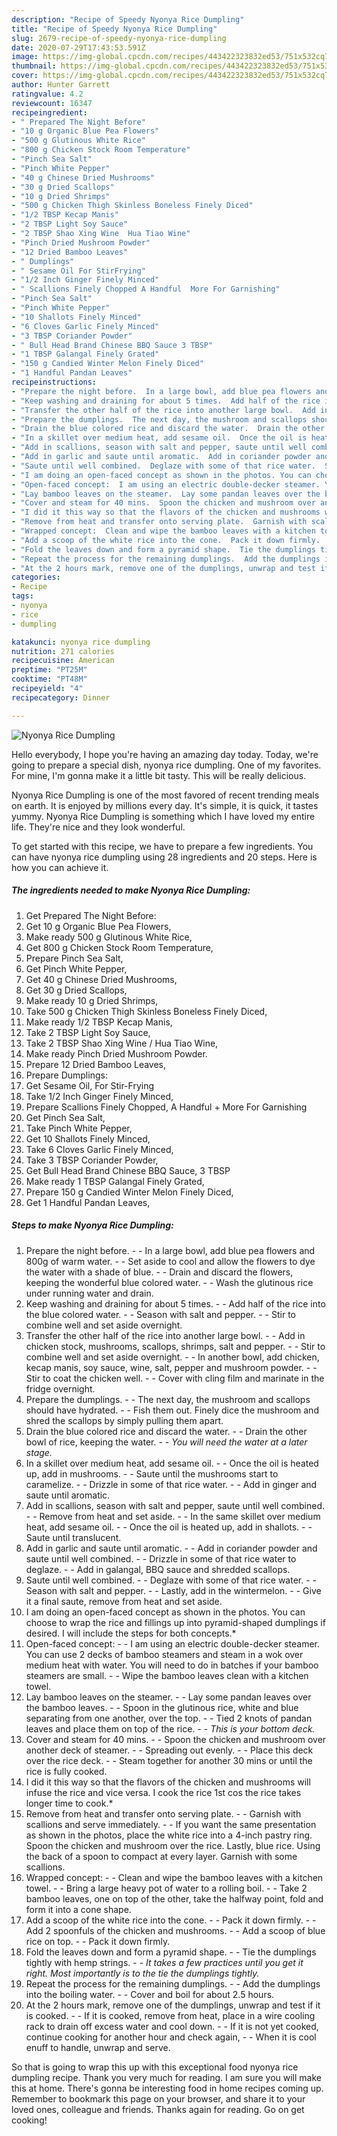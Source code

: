 ```yaml
---
description: "Recipe of Speedy Nyonya Rice Dumpling"
title: "Recipe of Speedy Nyonya Rice Dumpling"
slug: 2679-recipe-of-speedy-nyonya-rice-dumpling
date: 2020-07-29T17:43:53.591Z
image: https://img-global.cpcdn.com/recipes/443422323832ed53/751x532cq70/nyonya-rice-dumpling-recipe-main-photo.jpg
thumbnail: https://img-global.cpcdn.com/recipes/443422323832ed53/751x532cq70/nyonya-rice-dumpling-recipe-main-photo.jpg
cover: https://img-global.cpcdn.com/recipes/443422323832ed53/751x532cq70/nyonya-rice-dumpling-recipe-main-photo.jpg
author: Hunter Garrett
ratingvalue: 4.2
reviewcount: 16347
recipeingredient:
- " Prepared The Night Before"
- "10 g Organic Blue Pea Flowers"
- "500 g Glutinous White Rice"
- "800 g Chicken Stock Room Temperature"
- "Pinch Sea Salt"
- "Pinch White Pepper"
- "40 g Chinese Dried Mushrooms"
- "30 g Dried Scallops"
- "10 g Dried Shrimps"
- "500 g Chicken Thigh Skinless Boneless Finely Diced"
- "1/2 TBSP Kecap Manis"
- "2 TBSP Light Soy Sauce"
- "2 TBSP Shao Xing Wine  Hua Tiao Wine"
- "Pinch Dried Mushroom Powder"
- "12 Dried Bamboo Leaves"
- " Dumplings"
- " Sesame Oil For StirFrying"
- "1/2 Inch Ginger Finely Minced"
- " Scallions Finely Chopped A Handful  More For Garnishing"
- "Pinch Sea Salt"
- "Pinch White Pepper"
- "10 Shallots Finely Minced"
- "6 Cloves Garlic Finely Minced"
- "3 TBSP Coriander Powder"
- " Bull Head Brand Chinese BBQ Sauce 3 TBSP"
- "1 TBSP Galangal Finely Grated"
- "150 g Candied Winter Melon Finely Diced"
- "1 Handful Pandan Leaves"
recipeinstructions:
- "Prepare the night before.  In a large bowl, add blue pea flowers and 800g of warm water.  Set aside to cool and allow the flowers to dye the water with a shade of blue.  Drain and discard the flowers, keeping the wonderful blue colored water.  Wash the glutinous rice under running water and drain."
- "Keep washing and draining for about 5 times.  Add half of the rice into the blue colored water.  Season with salt and pepper.  Stir to combine well and set aside overnight."
- "Transfer the other half of the rice into another large bowl.  Add in chicken stock, mushrooms, scallops, shrimps, salt and pepper.  Stir to combine well and set aside overnight.  In another bowl, add chicken, kecap manis, soy sauce, wine, salt, pepper and mushroom powder.  Stir to coat the chicken well.  Cover with cling film and marinate in the fridge overnight."
- "Prepare the dumplings.  The next day, the mushroom and scallops should have hydrated.  Fish them out. Finely dice the mushroom and shred the scallops by simply pulling them apart."
- "Drain the blue colored rice and discard the water.  Drain the other bowl of rice, keeping the water.  *You will need the water at a later stage.*"
- "In a skillet over medium heat, add sesame oil.  Once the oil is heated up, add in mushrooms.  Saute until the mushrooms start to caramelize.  Drizzle in some of that rice water.  Add in ginger and saute until aromatic."
- "Add in scallions, season with salt and pepper, saute until well combined.  Remove from heat and set aside.  In the same skillet over medium heat, add sesame oil.  Once the oil is heated up, add in shallots.  Saute until translucent."
- "Add in garlic and saute until aromatic.  Add in coriander powder and saute until well combined.  Drizzle in some of that rice water to deglaze.  Add in galangal, BBQ sauce and shredded scallops."
- "Saute until well combined.  Deglaze with some of that rice water.  Season with salt and pepper.  Lastly, add in the wintermelon.  Give it a final saute, remove from heat and set aside."
- "I am doing an open-faced concept as shown in the photos. You can choose to wrap the rice and fillings up into pyramid-shaped dumplings if desired. I will include the steps for both concepts.*"
- "Open-faced concept:  I am using an electric double-decker steamer. You can use 2 decks of bamboo steamers and steam in a wok over medium heat with water. You will need to do in batches if your bamboo steamers are small.  Wipe the bamboo leaves clean with a kitchen towel."
- "Lay bamboo leaves on the steamer.  Lay some pandan leaves over the bamboo leaves.  Spoon in the glutinous rice, white and blue separating from one another, over the top.  Tied 2 knots of pandan leaves and place them on top of the rice.  *This is your bottom deck.*"
- "Cover and steam for 40 mins.  Spoon the chicken and mushroom over another deck of steamer.  Spreading out evenly.  Place this deck over the rice deck.  Steam together for another 30 mins or until the rice is fully cooked."
- "I did it this way so that the flavors of the chicken and mushrooms will infuse the rice and vice versa. I cook the rice 1st cos the rice takes longer time to cook.*"
- "Remove from heat and transfer onto serving plate.  Garnish with scallions and serve immediately.  If you want the same presentation as shown in the photos, place the white rice into a 4-inch pastry ring. Spoon the chicken and mushroom over the rice. Lastly, blue rice. Using the back of a spoon to compact at every layer. Garnish with some scallions."
- "Wrapped concept:  Clean and wipe the bamboo leaves with a kitchen towel.  Bring a large heavy pot of water to a rolling boil.  Take 2 bamboo leaves, one on top of the other, take the halfway point, fold and form it into a cone shape."
- "Add a scoop of the white rice into the cone.  Pack it down firmly.  Add 2 spoonfuls of the chicken and mushrooms.  Add a scoop of blue rice on top.  Pack it down firmly."
- "Fold the leaves down and form a pyramid shape.  Tie the dumplings tightly with hemp strings.  *It takes a few practices until you get it right. Most importantly is to the tie the dumplings tightly.*"
- "Repeat the process for the remaining dumplings.  Add the dumplings into the boiling water.  Cover and boil for about 2.5 hours."
- "At the 2 hours mark, remove one of the dumplings, unwrap and test if it is cooked.  If it is cooked, remove from heat, place in a wire cooling rack to drain off excess water and cool down.  If it is not yet cooked, continue cooking for another hour and check again,  When it is cool enuff to handle, unwrap and serve."
categories:
- Recipe
tags:
- nyonya
- rice
- dumpling

katakunci: nyonya rice dumpling 
nutrition: 271 calories
recipecuisine: American
preptime: "PT25M"
cooktime: "PT48M"
recipeyield: "4"
recipecategory: Dinner

---
```



![Nyonya Rice Dumpling](https://img-global.cpcdn.com/recipes/443422323832ed53/751x532cq70/nyonya-rice-dumpling-recipe-main-photo.jpg)

Hello everybody, I hope you're having an amazing day today. Today, we're going to prepare a special dish, nyonya rice dumpling. One of my favorites. For mine, I'm gonna make it a little bit tasty. This will be really delicious.

Nyonya Rice Dumpling is one of the most favored of recent trending meals on earth. It is enjoyed by millions every day. It's simple, it is quick, it tastes yummy. Nyonya Rice Dumpling is something which I have loved my entire life. They're nice and they look wonderful.




To get started with this recipe, we have to prepare a few ingredients. You can have nyonya rice dumpling using 28 ingredients and 20 steps. Here is how you can achieve it.

<!--inarticleads1-->

##### The ingredients needed to make Nyonya Rice Dumpling:

1. Get  Prepared The Night Before:
1. Get 10 g Organic Blue Pea Flowers,
1. Make ready 500 g Glutinous White Rice,
1. Get 800 g Chicken Stock Room Temperature,
1. Prepare Pinch Sea Salt,
1. Get Pinch White Pepper,
1. Get 40 g Chinese Dried Mushrooms,
1. Get 30 g Dried Scallops,
1. Make ready 10 g Dried Shrimps,
1. Take 500 g Chicken Thigh Skinless Boneless Finely Diced,
1. Make ready 1/2 TBSP Kecap Manis,
1. Take 2 TBSP Light Soy Sauce,
1. Take 2 TBSP Shao Xing Wine / Hua Tiao Wine,
1. Make ready Pinch Dried Mushroom Powder.
1. Prepare 12 Dried Bamboo Leaves,
1. Prepare  Dumplings:
1. Get  Sesame Oil, For Stir-Frying
1. Take 1/2 Inch Ginger Finely Minced,
1. Prepare  Scallions Finely Chopped, A Handful + More For Garnishing
1. Get Pinch Sea Salt,
1. Take Pinch White Pepper,
1. Get 10 Shallots Finely Minced,
1. Take 6 Cloves Garlic Finely Minced,
1. Take 3 TBSP Coriander Powder,
1. Get  Bull Head Brand Chinese BBQ Sauce, 3 TBSP
1. Make ready 1 TBSP Galangal Finely Grated,
1. Prepare 150 g Candied Winter Melon Finely Diced,
1. Get 1 Handful Pandan Leaves,




<!--inarticleads2-->

##### Steps to make Nyonya Rice Dumpling:

1. Prepare the night before. -  - In a large bowl, add blue pea flowers and 800g of warm water. -  - Set aside to cool and allow the flowers to dye the water with a shade of blue. -  - Drain and discard the flowers, keeping the wonderful blue colored water. -  - Wash the glutinous rice under running water and drain.
1. Keep washing and draining for about 5 times. -  - Add half of the rice into the blue colored water. -  - Season with salt and pepper. -  - Stir to combine well and set aside overnight.
1. Transfer the other half of the rice into another large bowl. -  - Add in chicken stock, mushrooms, scallops, shrimps, salt and pepper. -  - Stir to combine well and set aside overnight. -  - In another bowl, add chicken, kecap manis, soy sauce, wine, salt, pepper and mushroom powder. -  - Stir to coat the chicken well. -  - Cover with cling film and marinate in the fridge overnight.
1. Prepare the dumplings. -  - The next day, the mushroom and scallops should have hydrated. -  - Fish them out. Finely dice the mushroom and shred the scallops by simply pulling them apart.
1. Drain the blue colored rice and discard the water. -  - Drain the other bowl of rice, keeping the water. -  - *You will need the water at a later stage.*
1. In a skillet over medium heat, add sesame oil. -  - Once the oil is heated up, add in mushrooms. -  - Saute until the mushrooms start to caramelize. -  - Drizzle in some of that rice water. -  - Add in ginger and saute until aromatic.
1. Add in scallions, season with salt and pepper, saute until well combined. -  - Remove from heat and set aside. -  - In the same skillet over medium heat, add sesame oil. -  - Once the oil is heated up, add in shallots. -  - Saute until translucent.
1. Add in garlic and saute until aromatic. -  - Add in coriander powder and saute until well combined. -  - Drizzle in some of that rice water to deglaze. -  - Add in galangal, BBQ sauce and shredded scallops.
1. Saute until well combined. -  - Deglaze with some of that rice water. -  - Season with salt and pepper. -  - Lastly, add in the wintermelon. -  - Give it a final saute, remove from heat and set aside.
1. I am doing an open-faced concept as shown in the photos. You can choose to wrap the rice and fillings up into pyramid-shaped dumplings if desired. I will include the steps for both concepts.*
1. Open-faced concept: -  - I am using an electric double-decker steamer. You can use 2 decks of bamboo steamers and steam in a wok over medium heat with water. You will need to do in batches if your bamboo steamers are small. -  - Wipe the bamboo leaves clean with a kitchen towel.
1. Lay bamboo leaves on the steamer. -  - Lay some pandan leaves over the bamboo leaves. -  - Spoon in the glutinous rice, white and blue separating from one another, over the top. -  - Tied 2 knots of pandan leaves and place them on top of the rice. -  - *This is your bottom deck.*
1. Cover and steam for 40 mins. -  - Spoon the chicken and mushroom over another deck of steamer. -  - Spreading out evenly. -  - Place this deck over the rice deck. -  - Steam together for another 30 mins or until the rice is fully cooked.
1. I did it this way so that the flavors of the chicken and mushrooms will infuse the rice and vice versa. I cook the rice 1st cos the rice takes longer time to cook.*
1. Remove from heat and transfer onto serving plate. -  - Garnish with scallions and serve immediately. -  - If you want the same presentation as shown in the photos, place the white rice into a 4-inch pastry ring. Spoon the chicken and mushroom over the rice. Lastly, blue rice. Using the back of a spoon to compact at every layer. Garnish with some scallions.
1. Wrapped concept: -  - Clean and wipe the bamboo leaves with a kitchen towel. -  - Bring a large heavy pot of water to a rolling boil. -  - Take 2 bamboo leaves, one on top of the other, take the halfway point, fold and form it into a cone shape.
1. Add a scoop of the white rice into the cone. -  - Pack it down firmly. -  - Add 2 spoonfuls of the chicken and mushrooms. -  - Add a scoop of blue rice on top. -  - Pack it down firmly.
1. Fold the leaves down and form a pyramid shape. -  - Tie the dumplings tightly with hemp strings. -  - *It takes a few practices until you get it right. Most importantly is to the tie the dumplings tightly.*
1. Repeat the process for the remaining dumplings. -  - Add the dumplings into the boiling water. -  - Cover and boil for about 2.5 hours.
1. At the 2 hours mark, remove one of the dumplings, unwrap and test if it is cooked. -  - If it is cooked, remove from heat, place in a wire cooling rack to drain off excess water and cool down. -  - If it is not yet cooked, continue cooking for another hour and check again, -  - When it is cool enuff to handle, unwrap and serve.




So that is going to wrap this up with this exceptional food nyonya rice dumpling recipe. Thank you very much for reading. I am sure you will make this at home. There's gonna be interesting food in home recipes coming up. Remember to bookmark this page on your browser, and share it to your loved ones, colleague and friends. Thanks again for reading. Go on get cooking!
